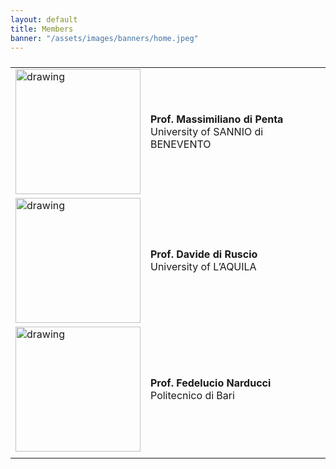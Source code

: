 ```yaml
---
layout: default
title: Members
banner: "/assets/images/banners/home.jpeg"
---
```


<style>
td, th {
   border: none!important;
}
</style>

| <!-- -->    | <!-- -->    |
| ------------ | ------------ |
|<img src="https://2018.msrconf.org/getProfileImage/massimilianodipenta/395dbce0-5fab-49d9-b322-2e88a8468210/small.jpg?1711473773000" alt="drawing" width="200" />|  **Prof. Massimiliano di Penta** <br> University of SANNIO di BENEVENTO |
|<img src="https://www.disim.univaq.it/show.php?token=90d2f99af8e435906adb29af20666073&id=davide.diruscio" alt="drawing" width="200" />| **Prof. Davide di Ruscio** <br>  University of L’AQUILA|
|<img src="https://dei.poliba.it/wp-content/uploads/2022/03/Narducci-768x938.jpeg" alt="drawing" width="200" />  | **Prof. Fedelucio Narducci**  <br> Politecnico di Bari|
| <!-- -->    | <!-- -->    |